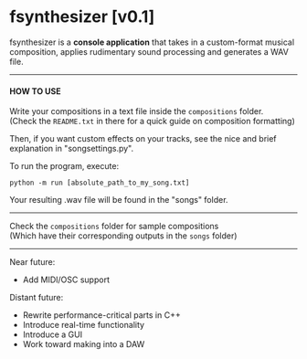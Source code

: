 # fsynthesizer [v0.1]

fsynthesizer is a **console application** that takes in a custom-format musical  
composition, applies rudimentary sound processing and generates a WAV file.  

---
#### HOW TO USE

Write your compositions in a text file inside the `compositions` folder.  
(Check the `README.txt` in there for a quick guide on composition formatting)  

Then, if you want custom effects on your tracks,
see the nice and brief explanation in "songsettings.py". 

To run the program, execute:

`python -m run [absolute_path_to_my_song.txt]`

Your resulting .wav file will be found in the "songs" folder.  

---
Check the `compositions` folder for sample compositions  
(Which have their corresponding outputs in the `songs` folder)  

---

Near future:
- Add MIDI/OSC support

Distant future:
- Rewrite performance-critical parts in C++
- Introduce real-time functionality
- Introduce a GUI
- Work toward making into a DAW
